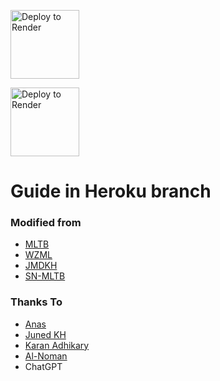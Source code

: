 <a href="https://railway.app/new/template/s44PKw"><img src="https://railway.app/button.svg" alt="Deploy to Render" width="110"></a>

<a href="https://render.com/deploy"><img src="https://render.com/images/deploy-to-render-button.svg" alt="Deploy to Render" width="110"></a>

# Guide in Heroku branch


### Modified from
* [MLTB](https://github.com/anasty17/mirror-leech-telegram-bot)
* [WZML](https://github.com/weebzone/WZML) 
* [JMDKH](https://github.com/junedkh/jmdkh-mltb)
* [SN-MLTB](https://github.com/SN-ABDULLAH-AL-NOMAN/SN-MLTB)

### Thanks To
* [Anas](https://github.com/anasty17) 
* [Juned KH](https://github.com/junedkh) 
* [Karan Adhikary](https://github.com/weebzone) 
* [Al-Noman](https://github.com/SN-ABDULLAH-AL-NOMAN) 
* ChatGPT
